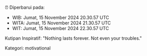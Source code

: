 ⏰ Diperbarui pada:
- WIB: Jumat, 15 November 2024 20.30.57 UTC
- WITA: Jumat, 15 November 2024 21.30.57 UTC
- WIT: Jumat, 15 November 2024 22.30.57 UTC

Kutipan Inspiratif:
"Nothing lasts forever. Not even your troubles."


Kategori: motivational

